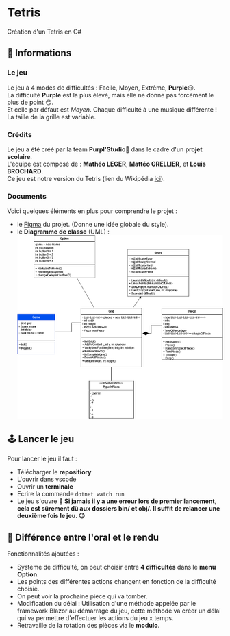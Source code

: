 # Tetris
Création d'un Tetris en C#

## :scroll: Informations

### Le jeu
Le jeu à 4 modes de difficultés : Facile, Moyen, Extrême, **Purple**:smirk:.  
La difficulté **Purple** est la plus élevé, mais elle ne donne pas forcément le plus de point :smirk:.   
Et celle par défaut est *Moyen*. 
Chaque difficulté à une musique différente !  
La taille de la grille est variable.

### Crédits
Le jeu a été créé par la team **Purpl'Studio**:punch: dans le cadre d'un **projet scolaire**.  
L'équipe est composé de : **Mathéo LEGER**, **Mattéo GRELLIER**, et **Louis BROCHARD**.  
Ce jeu est notre version du Tetris (lien du Wikipédia [ici](https://fr.wikipedia.org/wiki/Tetris)).  

### Documents

Voici quelques éléments en plus pour comprendre le projet :

- le [Figma](https://www.figma.com/file/YTk8NeWluuWcdg31YzddYX/TetrisApp?node-id=0%3A1) du projet. (Donne une idée globale du style).
- le **Diagramme de classe** (UML) :
![diagram](./Tetris.drawio.png)


## :joystick: Lancer le jeu
Pour lancer le jeu il faut :
- Télécharger le **repositiory** 
- L'ouvrir dans vscode
- Ouvrir un **terminale**
- Ecrire la commande ``dotnet watch run``
- Le jeu s'ouvre 🥳
**Si jamais il y a une erreur lors de premier lancement, cela est sûrement dû aux dossiers bin/ et obj/. Il suffit de relancer une deuxième fois le jeu. :wink:**

## :memo: Différence entre l'oral et le rendu

Fonctionnalités ajoutées :

- Système de difficulté, on peut choisir entre **4 difficultés** dans le **menu Option**.
- Les points des différentes actions changent en fonction de la difficulté choisie.
- On peut voir la prochaine pièce qui va tomber.
- Modification du délai : Utilisation d'une méthode appelée par le framework Blazor au démarrage du jeu, cette méthode va créer un délai qui va permettre d'effectuer les actions du jeu x temps.
- Retravaille de la rotation des pièces via le **modulo**.
